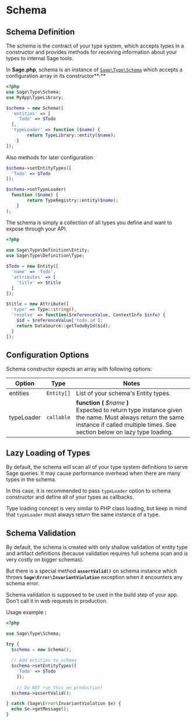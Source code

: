 # Schema
## Schema Definition

The schema is the contract of your type system, which accepts types in a constructor and provides
methods for receiving information about your types to internal Sage tools.

In **Sage.php**, schema is an instance of [`Sage\Type\Schema`](../reference.md#Sage-Type-Schema) 
which accepts a configuration array in its constructor**:**

```php
<?php
use Sage\Type\Schema;
use MyApp\TypeLibrary;

$schema = new Schema([
  'entities' => [
    'Todo' => $Todo
  ],
  'typeLoader' => function ($name) {
		return TypeLibrary::entity($name);
	}
]);
```

Also methods for later configuration:


```php
$schema->setEntityTypes([
  'Todo' => $Todo
]);

$schema->setTypeLoader(
  function ($name) {
		return TypeRegistry::entity($name);
	}
);
```

The schema is simply a collection of all types you define and want to expose through your API.

```php
<?php
  
use Sage\Type\Definition\Entity;
use Sage\Type\Definition\Type;

$Todo = new Entity([
  'name' => 'Todo',
  'attributes' => [
    'title' => $title
  ]
]);

$title = new Attribute([
  'type' => Type::string(),
  'resolve' => function($referenceValue, ContextInfo $info) {
    $id = $referenceValue['todo.id'];
    return DataSource::getTodoById($id);
  }
]);
```

## Configuration Options
Schema constructor expects an array with following options:

Option       | Type     | Notes
------------ | -------- | -----
entities     | `Entity[]` | List of your schema's Entity types. 
typeLoader     | `callable` | **function (** *$name* **)** <br>Expected to return type instance given the name. Must always return the same instance if called multiple times. See section below on lazy type loading. 


## Lazy Loading of Types
By default, the schema will scan all of your type system definitions to serve Sage queries.
It may cause performance overhead when there are many types in the schema.

In this case, it is recommended to pass `typeLoader` option to schema constructor and define all 
of your types as callbacks.

Type loading concept is very similar to PHP class loading, but keep in mind that `typeLoader` must
always return the same instance of a type.


## Schema Validation
By default, the schema is created with only shallow validation of entity type and artifact definitions 
(because validation requires full schema scan and is very costly on bigger schemas).

But there is a special method **`assertValid()`** on schema instance which throws **`Sage\Error\InvariantViolation`** exception when it encounters any schema error.

Schema validation is supposed to be used in the build step of your app.
Don't call it in web requests in production.

Usage example **:**
```php
<?php

use Sage\Type\Schema;

try {
  $schema = new Schema();
  
  // Add entities to schema
  $schema->setEntityTypes([
    'Todo' => $Todo
	]);
  
	// Do NOT run this on production!
  $schema->assertValid();

} catch (Sage\Error\InvariantViolation $e) {
  echo $e->getMessage();
}
```
